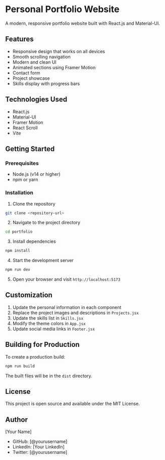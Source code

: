 # Personal Portfolio Website

A modern, responsive portfolio website built with React.js and Material-UI.

## Features

- Responsive design that works on all devices
- Smooth scrolling navigation
- Modern and clean UI
- Animated sections using Framer Motion
- Contact form
- Project showcase
- Skills display with progress bars

## Technologies Used

- React.js
- Material-UI
- Framer Motion
- React Scroll
- Vite

## Getting Started

### Prerequisites

- Node.js (v14 or higher)
- npm or yarn

### Installation

1. Clone the repository
```bash
git clone <repository-url>
```

2. Navigate to the project directory
```bash
cd portfolio
```

3. Install dependencies
```bash
npm install
```

4. Start the development server
```bash
npm run dev
```

5. Open your browser and visit `http://localhost:5173`

## Customization

1. Update the personal information in each component
2. Replace the project images and descriptions in `Projects.jsx`
3. Update the skills list in `Skills.jsx`
4. Modify the theme colors in `App.jsx`
5. Update social media links in `Footer.jsx`

## Building for Production

To create a production build:

```bash
npm run build
```

The built files will be in the `dist` directory.

## License

This project is open source and available under the MIT License.

## Author

[Your Name]
- GitHub: [@yourusername]
- LinkedIn: [Your LinkedIn]
- Twitter: [@yourusername]
